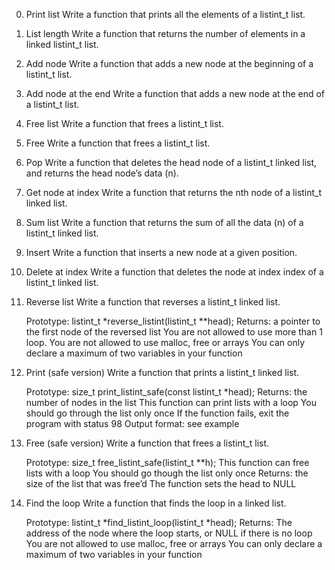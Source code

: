 0. Print list 
Write a function that prints all the elements of a listint_t list.
1. List length 
Write a function that returns the number of elements in a linked listint_t list.
2. Add node 
Write a function that adds a new node at the beginning of a listint_t list.
3. Add node at the end 
Write a function that adds a new node at the end of a listint_t list.
4. Free list 
Write a function that frees a listint_t list.
5. Free 
Write a function that frees a listint_t list.
6. Pop 
Write a function that deletes the head node of a listint_t linked list, and returns the head node’s data (n).
7. Get node at index 
Write a function that returns the nth node of a listint_t linked list.
8. Sum list 
Write a function that returns the sum of all the data (n) of a listint_t linked list.
9. Insert 
Write a function that inserts a new node at a given position.
10. Delete at index 
Write a function that deletes the node at index index of a listint_t linked list.
11. Reverse list 
Write a function that reverses a listint_t linked list.

    Prototype: listint_t *reverse_listint(listint_t **head);
    Returns: a pointer to the first node of the reversed list
    You are not allowed to use more than 1 loop.
    You are not allowed to use malloc, free or arrays
    You can only declare a maximum of two variables in your function

12. Print (safe version)
Write a function that prints a listint_t linked list.

    Prototype: size_t print_listint_safe(const listint_t *head);
    Returns: the number of nodes in the list
    This function can print lists with a loop
    You should go through the list only once
    If the function fails, exit the program with status 98
    Output format: see example

13. Free (safe version) 
Write a function that frees a listint_t list.

    Prototype: size_t free_listint_safe(listint_t **h);
    This function can free lists with a loop
    You should go though the list only once
    Returns: the size of the list that was free’d
    The function sets the head to NULL
14. Find the loop 
Write a function that finds the loop in a linked list.

    Prototype: listint_t *find_listint_loop(listint_t *head);
    Returns: The address of the node where the loop starts, or NULL if there is no loop
    You are not allowed to use malloc, free or arrays
    You can only declare a maximum of two variables in your function

